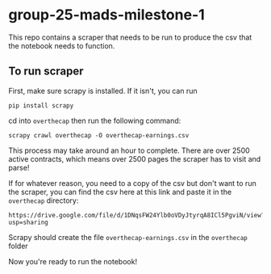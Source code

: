 # group-25-mads-milestone-1

This repo contains a scraper that needs to be run to produce the csv that the notebook needs to function.

## To run scraper

First, make sure scrapy is installed. If it isn't, you can run

```
pip install scrapy
```

cd into `overthecap` then run the following command:

`scrapy crawl overthecap -O overthecap-earnings.csv`

This process may take around an hour to complete. There are over 2500 active contracts, which means over 2500 pages the scraper has to visit and parse!

If for whatever reason, you need to a copy of the csv but don't want to run the scraper, you can find the csv here at this link and paste it in the `overthecap` directory:

```
https://drive.google.com/file/d/1DNqsFW24Ylb0oVDyJtyrqA8ICl5PgviN/view?usp=sharing
```

Scrapy should create the file `overthecap-earnings.csv` in the `overthecap` folder

Now you're ready to run the notebook!